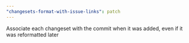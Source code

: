 ```yaml
---
"changesets-format-with-issue-links": patch
---
```


Associate each changeset with the commit when it was added, even if it was reformatted later
